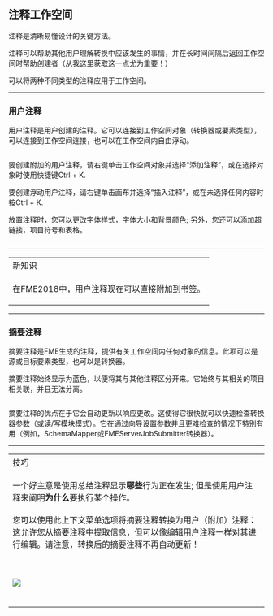  <div id="readme" class="readme blob instapaper_body">
    <article class="markdown-body entry-content" itemprop="text"><h2><a id="user-content-annotating-workspaces" class="anchor" aria-hidden="true" href="https://github.com/safesoftware/FMETraining/blob/Desktop-Basic-2018/DesktopBasic5BestPractice/5.02.AnnotatingWorkspaces.md#annotating-workspaces"></a><font style="vertical-align: inherit;"><font style="vertical-align: inherit;">注释工作空间</font></font></h2>
<p><font style="vertical-align: inherit;"><font style="vertical-align: inherit;">注释是清晰易懂设计的关键方法。</font></font></p>
<p><font style="vertical-align: inherit;"><font style="vertical-align: inherit;">注释可以帮助其他用户理解转换中应该发生的事情，并在长时间间隔后返回工作空间时帮助创建者（从我这里获取这一点尤为重要！）</font></font></p>
<p><font style="vertical-align: inherit;"><font style="vertical-align: inherit;">可以将两种不同类型的注释应用于工作空间。</font></font></p>
<hr>
<h3><a id="user-content-user-annotation" class="anchor" aria-hidden="true" href="https://github.com/safesoftware/FMETraining/blob/Desktop-Basic-2018/DesktopBasic5BestPractice/5.02.AnnotatingWorkspaces.md#user-annotation"></a><font style="vertical-align: inherit;"><font style="vertical-align: inherit;">用户注释</font></font></h3>
<p><font style="vertical-align: inherit;"><font style="vertical-align: inherit;">用户注释是用户创建的注释。</font><font style="vertical-align: inherit;">它可以连接到工作空间对象（转换器或要素类型），可以连接到工作空间连接，也可以在工作空间内自由浮动。</font></font></p>
<p><a target="_blank" rel="noopener noreferrer" href="https://github.com/safesoftware/FMETraining/blob/Desktop-Basic-2018/DesktopBasic5BestPractice/Images/Img5.002.UserAnnotation.png"><img src="./Images/Img5.002.UserAnnotation.png" alt="" style="max-width:100%;"></a></p>
<p><font style="vertical-align: inherit;"><font style="vertical-align: inherit;">要创建附加的用户注释，请右键单击工作空间对象并选择“添加注释”，或在选择对象时使用快捷键Ctrl + K.</font></font></p>
<p><font style="vertical-align: inherit;"><font style="vertical-align: inherit;">要创建浮动用户注释，请右键单击画布并选择“插入注释”，或在未选择任何内容时按Ctrl + K.</font></font></p>
<p><font style="vertical-align: inherit;"><font style="vertical-align: inherit;">放置注释时，您可以更改字体样式，字体大小和背景颜色; </font><font style="vertical-align: inherit;">另外，您还可以添加超链接，项目符号和表格。</font></font></p>
<p><a target="_blank" rel="noopener noreferrer" href="https://github.com/safesoftware/FMETraining/blob/Desktop-Basic-2018/DesktopBasic5BestPractice/Images/Img5.003.UserAnnotationOptions.png"><img src="./Images/Img5.003.UserAnnotationOptions.png" alt="" style="max-width:100%;"></a></p>
<hr>

<table>
<tbody><tr>
<td>
<i></i><font style="vertical-align: inherit;"><font style="vertical-align: inherit;">
新知识
</font></font></td>
</tr>
<tr>
<td><font style="vertical-align: inherit;"><font style="vertical-align: inherit;">

在FME2018中，用户注释现在可以直接附加到书签。

</font></font></td>
</tr>
</tbody></table>
<hr>
<h3><a id="user-content-summary-annotation" class="anchor" aria-hidden="true" href="https://github.com/safesoftware/FMETraining/blob/Desktop-Basic-2018/DesktopBasic5BestPractice/5.02.AnnotatingWorkspaces.md#summary-annotation"></a><font style="vertical-align: inherit;"><font style="vertical-align: inherit;">摘要注释</font></font></h3>
<p><font style="vertical-align: inherit;"><font style="vertical-align: inherit;">摘要注释是FME生成的注释，提供有关工作空间内任何对象的信息。</font><font style="vertical-align: inherit;">此项可以是源或目标要素类型，也可以是转换器。</font></font></p>
<p><font style="vertical-align: inherit;"><font style="vertical-align: inherit;">摘要注释始终显示为蓝色，以便将其与其他注释区分开来。</font><font style="vertical-align: inherit;">它始终与其相关的项目相关联，并且无法分离。</font></font></p>
<p><a target="_blank" rel="noopener noreferrer" href="https://github.com/safesoftware/FMETraining/blob/Desktop-Basic-2018/DesktopBasic5BestPractice/Images/Img5.004.SummaryAnnotation.png"><img src="./Images/Img5.004.SummaryAnnotation.png" alt="" style="max-width:100%;"></a></p>
<p><font style="vertical-align: inherit;"><font style="vertical-align: inherit;">摘要注释的优点在于它会自动更新以响应更改。</font><font style="vertical-align: inherit;">这使得它很快就可以快速检查转换器参数（或读/写模块模式）。</font><font style="vertical-align: inherit;">它在通过向导设置参数并且更难检查的情况下特别有用（例如，SchemaMapper或FMEServerJobSubmitter转换器）。</font></font></p>
<hr>

<table>
<tbody><tr>
<td>
<i></i><font style="vertical-align: inherit;"><font style="vertical-align: inherit;">
技巧
</font></font></td>
</tr>
<tr>
<td><font style="vertical-align: inherit;"><font style="vertical-align: inherit;">

一个好主意是使用总结注释显示</font></font><strong><font style="vertical-align: inherit;"><font style="vertical-align: inherit;">哪些</font></font></strong><font style="vertical-align: inherit;"><font style="vertical-align: inherit;">行为正在发生; </font><font style="vertical-align: inherit;">但是使用用户注释来阐明</font></font><strong><font style="vertical-align: inherit;"><font style="vertical-align: inherit;">为什么</font></font></strong><font style="vertical-align: inherit;"><font style="vertical-align: inherit;">要执行某个操作。
</font></font><br><br><font style="vertical-align: inherit;"><font style="vertical-align: inherit;">您可以使用此上下文菜单选项将摘要注释转换为用户（附加）注释：
 </font><font style="vertical-align: inherit;">这允许您从摘要注释中提取信息，但可以像编辑用户注释一样对其进行编辑。</font><font style="vertical-align: inherit;">请注意，转换后的摘要注释不再自动更新！

</font></font><br><br><a target="_blank" rel="noopener noreferrer" href="https://github.com/safesoftware/FMETraining/blob/Desktop-Basic-2018/DesktopBasic5BestPractice/Images/Img5.005.SummaryAnnotationConversion.png"><img src="./Images/Img5.005.SummaryAnnotationConversion.png" style="max-width:100%;"></a>
<br><br><font style="vertical-align: inherit;"></font></td>
</tr>
</tbody></table>
</article>
  </div>
